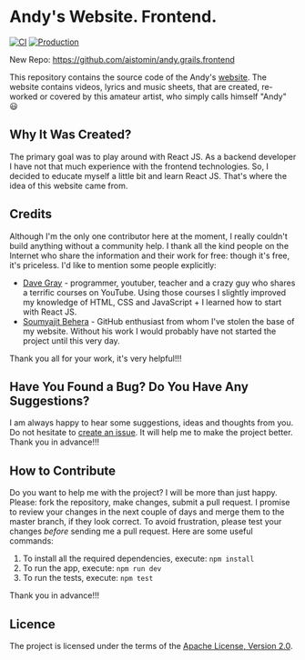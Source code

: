 # Andy's Website. Frontend.

[![CI](https://github.com/aistomin/andys.frontend/actions/workflows/build.yml/badge.svg)](https://github.com/aistomin/andys.frontend/actions/workflows/build.yml)
[![Production](https://github.com/aistomin/andys.frontend/actions/workflows/deploy-to-pages.yml/badge.svg)](https://github.com/aistomin/andys.frontend/actions/workflows/deploy-to-pages.yml)

New Repo: https://github.com/aistomin/andy.grails.frontend

This repository contains the source code of 
the Andy's [website](https://andy-grails.de/). The website contains videos, 
lyrics and music sheets, that are created, re-worked or covered by this amateur artist, who
simply calls himself "Andy" :smiley: 

## Why It Was Created?
The primary goal was to play around with React JS. As a backend developer I have 
not that much experience with the frontend technologies. So, I decided to educate
myself a little bit and learn React JS. That's where the idea of this website came
from.

## Credits
Although I'm the only one contributor here at the moment, I really couldn't build
anything without a community help. I thank all the kind people on the Internet who 
share the information and their work for free: though it's free, it's priceless. 
I'd like to mention some people explicitly:

* [Dave Gray](https://github.com/gitdagray) - programmer, youtuber, teacher and a 
  crazy guy who shares a terrific courses on YouTube. Using those courses I slightly
  improved my knowledge of HTML, CSS and JavaScript + I learned how to start with React JS.
* [Soumyajit Behera](https://github.com/soumyajit4419) - GitHub enthusiast from whom I've
  stolen the base of my website. Without his work I would probably have not started the 
  project until this very day.

Thank you all for your work, it's very helpful!!!

## Have You Found a Bug? Do You Have Any Suggestions?
I am always happy to hear some suggestions, ideas and thoughts from you. 
Do not hesitate to [create an issue](https://github.com/aistomin/andys.frontend/issues/new/).
It will help me to make the project better. Thank you in advance!!!


## How to Contribute
Do you want to help me with the project? I will be more than just happy.
Please: fork the repository, make changes, submit a pull request. I promise
to review your changes in the next couple of days and merge them to the master
branch, if they look correct. To avoid frustration, please test your changes 
_before_ sending me a pull request. Here are some useful commands:

1. To install all the required dependencies, execute: `npm install`
2. To run the app, execute: `npm run dev`
3. To run the tests, execute: `npm test`

Thank you in advance!!!

## Licence
The project is licensed under the terms of the
[Apache License, Version 2.0](http://www.apache.org/licenses/LICENSE-2.0.html).
